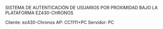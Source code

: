 SISTEMA DE AUTENTICACIÓN DE USUARIOS POR PROXIMIDAD BAJO LA PLATAFORMA EZ430-CHRONOS

Cliente:	ez430-Chronos
AP:		CC1111+PC
Servidor: 	PC 


